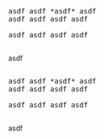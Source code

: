 <pre>

asdf asdf *asdf* asdf
asdf asdf asdf asdf

asdf asdf asdf asdf

</pre>
asdf

<pre>

asdf asdf *asdf* asdf
asdf asdf asdf asdf

asdf asdf asdf asdf

</pre>

asdf